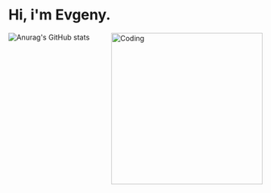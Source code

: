 # Hi, i'm Evgeny.
<img align="right" alt="Coding" width="300" src="https://i.pinimg.com/originals/25/ed/7d/25ed7ddeae36fdc5d67a38aaf458fefa.gif">


![Anurag's GitHub stats](https://github-readme-stats.vercel.app/api?username=Mony120&theme=gruvbox_light_icons=true)



